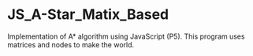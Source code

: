 # JS_A-Star_Matix_Based
Implementation of A* algorithm using JavaScript (P5). This program uses matrices and nodes to make the world. 
